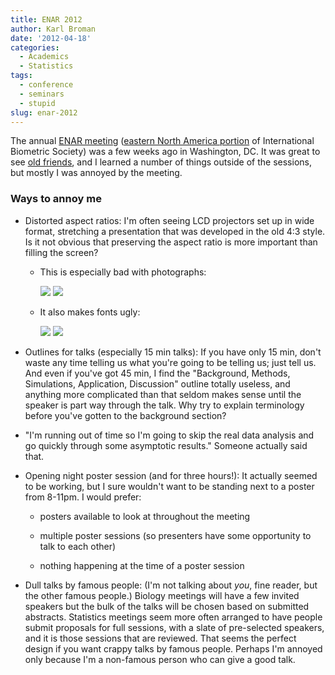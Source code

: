 ```yaml
---
title: ENAR 2012
author: Karl Broman
date: '2012-04-18'
categories:
  - Academics
  - Statistics
tags:
  - conference
  - seminars
  - stupid
slug: enar-2012
---
```


The annual [ENAR meeting](http://www.enar.org/meetings) ([eastern North America portion](http://www.enar.org/) of International Biometric Society) was a few weeks ago in Washington, DC. It was great to see [old friends](http://biostat.jhsph.edu), and I learned a number of things outside of the sessions, but mostly I was annoyed by the meeting.

### Ways to annoy me

  * Distorted aspect ratios: I'm often seeing LCD projectors set up in wide format, stretching a presentation that was developed in the old 4:3 style. Is it not obvious that preserving the aspect ratio is more important than filling the screen?

    * This is especially bad with photographs:

      ![](https://kbroman.files.wordpress.com/2012/04/davidian.jpg)  ![](https://kbroman.files.wordpress.com/2012/04/davidian_stretch.png)

    * It also makes fonts ugly:

      ![](https://kbroman.files.wordpress.com/2012/04/davidian_slide.png) ![](https://kbroman.files.wordpress.com/2012/04/davidian_slide_stretch.png)

  * Outlines for talks (especially 15 min talks): If you have only 15 min, don't waste any time telling us what you're going to be telling us; just tell us.  And even if you've got 45 min, I find the "Background, Methods, Simulations, Application, Discussion" outline totally useless, and anything more complicated than that seldom makes sense until the speaker is part way through the talk.  Why try to explain terminology before you've gotten to the background section?

  * "I'm running out of time so I'm going to skip the real data analysis and go quickly through some asymptotic results."  Someone actually said that.

  * Opening night poster session (and for three hours!): It actually seemed to be working, but I sure wouldn't want to be standing next to a poster from 8-11pm.  I would prefer:

    * posters available to look at throughout the meeting

    * multiple poster sessions (so presenters have some opportunity to talk to each other)

    * nothing happening at the time of a poster session

  * Dull talks by famous people: (I'm not talking about _you_, fine reader, but the other famous people.)  Biology meetings will have a few invited speakers but the bulk of the talks will be chosen based on submitted abstracts.  Statistics meetings seem more often arranged to have people submit proposals for full sessions, with a slate of pre-selected speakers, and it is those sessions that are reviewed.  That seems the perfect design if you want crappy talks by famous people.  Perhaps I'm annoyed only because I'm a non-famous person who can give a good talk.
